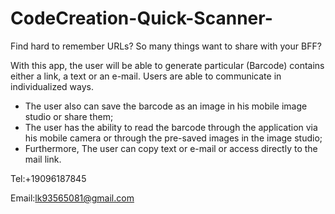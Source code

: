 # CodeCreation-Quick-Scanner-

Find hard to remember URLs? 
So many things want to share with your BFF?

With this app, the user will be able to generate particular (Barcode) contains either a link, a text or an e-mail. Users are able to communicate in individualized ways.
- The user also can save the barcode as an image in his mobile image studio or share them;
- The user has the ability to read the barcode through the application via his mobile camera or through the pre-saved images in the image studio;
- Furthermore, The user can copy text or e-mail or access directly to the mail link. 

Tel:+19096187845

Email:lk93565081@gmail.com
